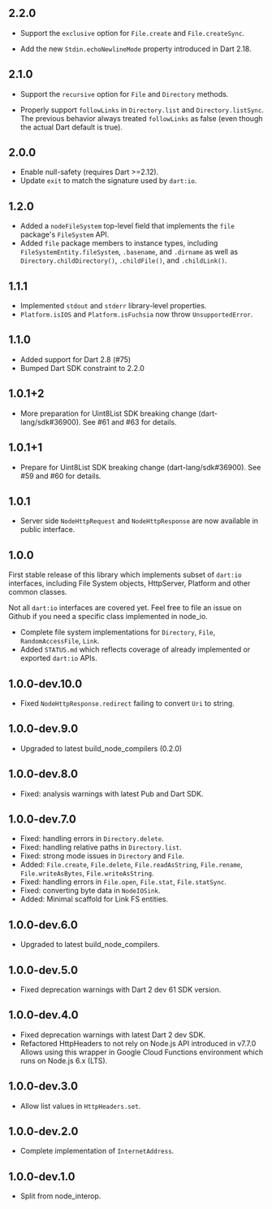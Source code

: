 ## 2.2.0

- Support the `exclusive` option for `File.create` and `File.createSync`.

- Add the new `Stdin.echoNewlineMode` property introduced in Dart 2.18.

## 2.1.0

- Support the `recursive` option for `File` and `Directory` methods.

- Properly support `followLinks` in `Directory.list` and `Directory.listSync`.
  The previous behavior always treated `followLinks` as false (even though the
  actual Dart default is true).

## 2.0.0

- Enable null-safety (requires Dart >=2.12).
- Update `exit` to match the signature used by `dart:io`.

## 1.2.0

- Added a `nodeFileSystem` top-level field that implements the `file` package's
  `FileSystem` API.
- Added `file` package members to instance types, including
  `FileSystemEntity.fileSystem`, `.basename`, and `.dirname` as well as
  `Directory.childDirectory()`, `.childFile()`, and `.childLink()`.

## 1.1.1

- Implemented `stdout` and `stderr` library-level properties.
- `Platform.isIOS` and `Platform.isFuchsia` now throw `UnsupportedError`.

## 1.1.0

- Added support for Dart 2.8 (#75)
- Bumped Dart SDK constraint to 2.2.0

## 1.0.1+2

- More preparation for Uint8List SDK breaking change (dart-lang/sdk#36900).
  See #61 and #63 for details.

## 1.0.1+1

- Prepare for Uint8List SDK breaking change (dart-lang/sdk#36900).
  See #59 and #60 for details.

## 1.0.1

- Server side `NodeHttpRequest` and `NodeHttpResponse` are now available in public interface.

## 1.0.0

First stable release of this library which implements subset of `dart:io` interfaces,
including File System objects, HttpServer, Platform and other common classes.

Not all `dart:io` interfaces are covered yet. Feel free to file an issue on Github if you need
a specific class implemented in node_io.

- Complete file system implementations for `Directory`, `File`, `RandomAccessFile`, `Link`.
- Added `STATUS.md` which reflects coverage of already implemented or exported `dart:io` APIs.

## 1.0.0-dev.10.0

- Fixed `NodeHttpResponse.redirect` failing to convert `Uri` to string.

## 1.0.0-dev.9.0

- Upgraded to latest build_node_compilers (0.2.0)

## 1.0.0-dev.8.0

- Fixed: analysis warnings with latest Pub and Dart SDK.

## 1.0.0-dev.7.0

- Fixed: handling errors in `Directory.delete`.
- Fixed: handling relative paths in `Directory.list`.
- Fixed: strong mode issues in `Directory` and `File`.
- Added: `File.create`, `File.delete`, `File.readAsString`, `File.rename`,
    `File.writeAsBytes`, `File.writeAsString`.
- Fixed: handling errors in `File.open`, `File.stat`, `File.statSync`.
- Fixed: converting byte data in `NodeIOSink`.
- Added: Minimal scaffold for Link FS entities.

## 1.0.0-dev.6.0

- Upgraded to latest build_node_compilers.

## 1.0.0-dev.5.0

- Fixed deprecation warnings with Dart 2 dev 61 SDK version.

## 1.0.0-dev.4.0

- Fixed deprecation warnings with latest Dart 2 dev SDK.
- Refactored HttpHeaders to not rely on Node.js API introduced in v7.7.0
    Allows using this wrapper in Google Cloud Functions environment
    which runs on Node.js 6.x (LTS).

## 1.0.0-dev.3.0

- Allow list values in `HttpHeaders.set`.

## 1.0.0-dev.2.0

- Complete implementation of `InternetAddress`.

## 1.0.0-dev.1.0

- Split from node_interop.
